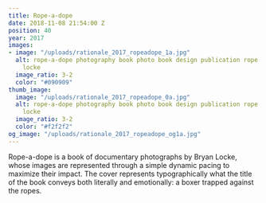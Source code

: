 ```yaml
---
title: Rope-a-dope
date: 2018-11-08 21:54:00 Z
position: 40
year: 2017
images:
- image: "/uploads/rationale_2017_ropeadope_1a.jpg"
  alt: rope-a-dope photography book photo book design publication rope a dope bryan
    locke
  image_ratio: 3-2
  color: "#090909"
thumb_image:
  image: "/uploads/rationale_2017_ropeadope_0a.jpg"
  alt: rope-a-dope photography book photo book design publication rope a dope bryan
    locke
  image_ratio: 3-2
  color: "#f2f2f2"
og_image: "/uploads/rationale_2017_ropeadope_og1a.jpg"
---
```


Rope-a-dope is a book of documentary photographs by Bryan Locke, whose images are represented through a simple dynamic pacing to maximize their impact. The cover represents typographically what the title of the book conveys both literally and emotionally: a boxer trapped against the ropes.